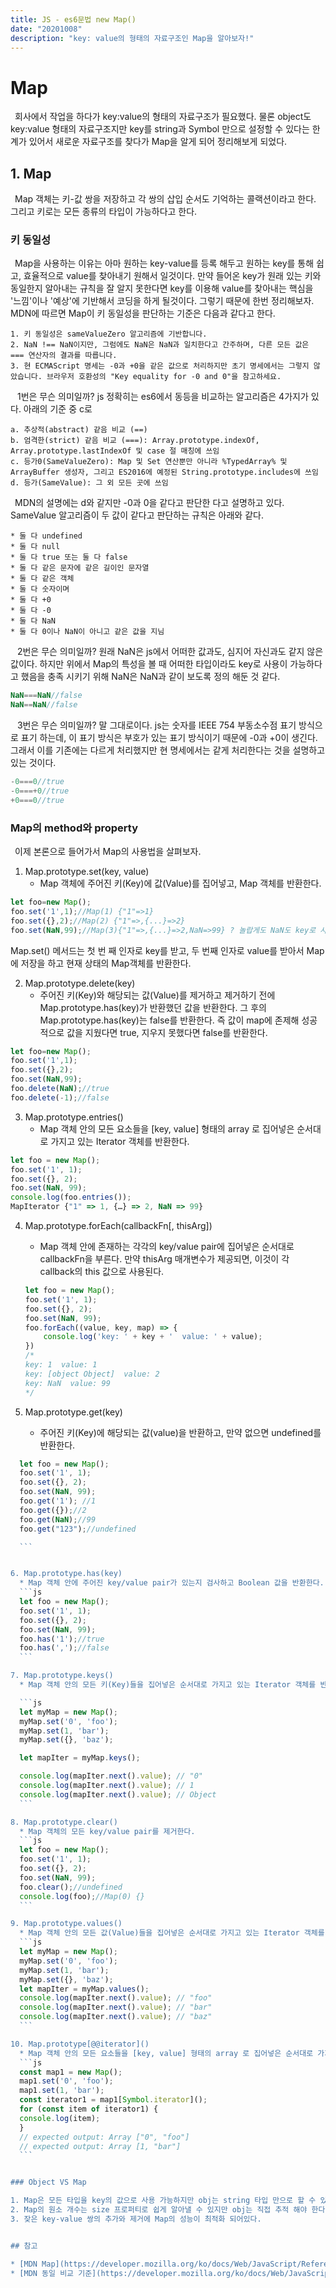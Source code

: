 ```yaml
---
title: JS - es6문법 new Map()
date: "20201008"
description: "key: value의 형태의 자료구조인 Map을 알아보자!"
---
```


# Map

&ensp;회사에서 작업을 하다가 key:value의 형태의 자료구조가 필요했다. 물론 object도 key:value 형태의 자료구조지만 key를 string과 Symbol 만으로 설정할 수 있다는 한계가 있어서 새로운 자료구조를 찾다가 Map을 알게 되어 정리해보게 되었다. 



## 1. Map 
&ensp;Map 객체는 키-값 쌍을 저장하고 각 쌍의 삽입 순서도 기억하는 콜랙션이라고 한다. 그리고 키로는 모든 종류의 타입이 가능하다고 한다. 

### 키 동일성

&ensp;Map을 사용하는 이유는 아마 원하는 key-value를 등록 해두고 원하는 key를 통해 쉽고, 효율적으로 value를 찾아내기 원해서 일것이다. 만약 들어온 key가 원래 있는 키와 동일한지 알아내는 규칙을 잘 알지 못한다면 key를 이용해 value를 찾아내는 핵심을 '느낌'이나 '예상'에 기반해서 코딩을 하게 될것이다. 그렇기 때문에 한번 정리해보자. MDN에 따르면 Map이 키 동일성을 판단하는 기준은 다음과 같다고 한다.

    1. 키 동일성은 sameValueZero 알고리즘에 기반합니다.
    2. NaN !== NaN이지만, 그럼에도 NaN은 NaN과 일치한다고 간주하며, 다른 모든 값은 === 연산자의 결과를 따릅니다.
    3. 현 ECMAScript 명세는 -0과 +0을 같은 값으로 처리하지만 초기 명세에서는 그렇지 않았습니다. 브라우저 호환성의 "Key equality for -0 and 0"을 참고하세요.


&ensp; 1번은 무슨 의미일까? js 정확히는 es6에서 동등을 비교하는 알고리즘은 4가지가 있다. 아래의 기준 중 c로 

    a. 추상적(abstract) 같음 비교 (==) 
    b. 엄격한(strict) 같음 비교 (===): Array.prototype.indexOf, Array.prototype.lastIndexOf 및 case 절 매칭에 쓰임
    c. 등가0(SameValueZero): Map 및 Set 연산뿐만 아니라 %TypedArray% 및 ArrayBuffer 생성자, 그리고 ES2016에 예정된 String.prototype.includes에 쓰임
    d. 등가(SameValue): 그 외 모든 곳에 쓰임

&ensp;MDN의 설명에는 d와 같지만 -0과 0을 같다고 판단한 다고 설명하고 있다. SameValue 알고리즘이 두 값이 같다고 판단하는 규칙은 아래와 같다.

    * 둘 다 undefined
    * 둘 다 null
    * 둘 다 true 또는 둘 다 false
    * 둘 다 같은 문자에 같은 길이인 문자열
    * 둘 다 같은 객체
    * 둘 다 숫자이며
    * 둘 다 +0
    * 둘 다 -0
    * 둘 다 NaN
    * 둘 다 0이나 NaN이 아니고 같은 값을 지님

&ensp; 2번은 무슨 의미일까? 원래 NaN은 js에서 어떠한 값과도, 심지어 자신과도 같지 않은 값이다. 하지만 위에서 Map의 특성을 볼 때 어떠한 타입이라도 key로 사용이 가능하다고 했음을 충족 시키기 위해 NaN은 NaN과 같이 보도록 정의 해둔 것 같다.

```js
NaN===NaN//false
NaN==NaN//false
```

&ensp; 3번은 무슨 의미일까? 말 그대로이다. js는 숫자를 IEEE 754 부동소수점 표기 방식으로 표기 하는데, 이 표기 방식은 부호가 있는 표기 방식이기 때문에 -0과 +0이 생긴다. 그래서 이를 기존에는 다르게 처리했지만 현 명세에서는 같게 처리한다는 것을 설명하고 있는 것이다.

```js
-0===0//true
-0===+0//true
+0===0//true
```
### Map의 method와 property
&ensp;이제 본론으로 들어가서 Map의 사용법을 살펴보자.

1. Map.prototype.set(key, value)
    * Map 객체에 주어진 키(Key)에 값(Value)를 집어넣고, Map 객체를 반환한다.

```js
let foo=new Map();
foo.set('1',1);//Map(1) {"1"=>1}
foo.set({},2);//Map(2) {"1"=>,{...}=>2} 
foo.set(NaN,99);//Map(3){"1"=>,{...}=>2,NaN=>99} ? 놀랍게도 NaN도 key로 사용할 수 있다!
```    
Map.set() 메서드는  첫 번 째 인자로 key를 받고, 두 번째 인자로 value를 받아서 Map에 저장을 하고 현재 상태의 Map객체를 반환한다. 

2. Map.prototype.delete(key)
    * 주어진 키(Key)와 해당되는 값(Value)를 제거하고 제거하기 전에 Map.prototype.has(key)가 반환했던 값을 반환한다. 그 후의 Map.prototype.has(key)는 false를 반환한다. 즉 값이 map에 존제해 성공적으로 값을 지웠다면 true, 지우지 못했다면 false를 반환한다.
```js
let foo=new Map();
foo.set('1',1);
foo.set({},2);
foo.set(NaN,99);
foo.delete(NaN);//true
foo.delete(-1);//false
```
3. Map.prototype.entries()
    * Map 객체 안의 모든 요소들을 [key, value] 형태의 array 로 집어넣은 순서대로 가지고 있는 Iterator 객체를 반환한다.

```js
let foo = new Map();
foo.set('1', 1);
foo.set({}, 2);
foo.set(NaN, 99);
console.log(foo.entries()); 
MapIterator {"1" => 1, {…} => 2, NaN => 99}
```

4. Map.prototype.forEach(callbackFn[, thisArg])
    * Map 객체 안에 존재하는 각각의 key/value pair에 집어넣은 순서대로 callbackFn을 부른다. 만약 thisArg 매개변수가 제공되면, 이것이 각 callback의 this 값으로 사용된다.

    ```js
    let foo = new Map();
    foo.set('1', 1);
    foo.set({}, 2);
    foo.set(NaN, 99);
    foo.forEach((value, key, map) => {
        console.log('key: ' + key + '  value: ' + value);
    })
    /*
    key: 1  value: 1
    key: [object Object]  value: 2
    key: NaN  value: 99
    */
    ```

5. Map.prototype.get(key)
    * 주어진 키(Key)에 해당되는 값(value)을 반환하고, 만약 없으면 undefined를 반환한다.
  ```js
    let foo = new Map();
    foo.set('1', 1);
    foo.set({}, 2);
    foo.set(NaN, 99);
    foo.get('1'); //1
    foo.get({});//2
    foo.get(NaN);//99
    foo.get("123");//undefined

    ```


6. Map.prototype.has(key)
    * Map 객체 안에 주어진 key/value pair가 있는지 검사하고 Boolean 값을 반환한다.
    ```js
    let foo = new Map();
    foo.set('1', 1);
    foo.set({}, 2);
    foo.set(NaN, 99);
    foo.has('1');//true
    foo.has(',');//false    
    ```

7. Map.prototype.keys()
    * Map 객체 안의 모든 키(Key)들을 집어넣은 순서대로 가지고 있는 Iterator 객체를 반환한다.

    ```js
    let myMap = new Map();
    myMap.set('0', 'foo');
    myMap.set(1, 'bar');
    myMap.set({}, 'baz');

    let mapIter = myMap.keys();

    console.log(mapIter.next().value); // "0"
    console.log(mapIter.next().value); // 1
    console.log(mapIter.next().value); // Object
    ```

8. Map.prototype.clear()
    * Map 객체의 모든 key/value pair를 제거한다.
    ```js
    let foo = new Map();
    foo.set('1', 1);
    foo.set({}, 2);
    foo.set(NaN, 99);
    foo.clear();//undefined
    console.log(foo);//Map(0) {}
    ```

9. Map.prototype.values()
    * Map 객체 안의 모든 값(Value)들을 집어넣은 순서대로 가지고 있는 Iterator 객체를 반환한다.
    ```js
    let myMap = new Map();
    myMap.set('0', 'foo');
    myMap.set(1, 'bar');
    myMap.set({}, 'baz');
    let mapIter = myMap.values();
    console.log(mapIter.next().value); // "foo"
    console.log(mapIter.next().value); // "bar"
    console.log(mapIter.next().value); // "baz"
    ```

10. Map.prototype[@@iterator]()
    * Map 객체 안의 모든 요소들을 [key, value] 형태의 array 로 집어넣은 순서대로 가지고 있는 Iterator 객체를 반환한다.
    ```js
    const map1 = new Map();
    map1.set('0', 'foo');
    map1.set(1, 'bar');
    const iterator1 = map1[Symbol.iterator]();
    for (const item of iterator1) {
    console.log(item);
    }
    // expected output: Array ["0", "foo"]
    // expected output: Array [1, "bar"]
    ```


### Object VS Map 

1. Map은 모든 타입을 key의 값으로 사용 가능하지만 obj는 string 타입 만으로 할 수 있다. 
2. Map의 원소 개수는 size 프로퍼티로 쉽게 알아낼 수 있지만 obj는 직접 추적 해야 한다. 
3. 잦은 key-value 쌍의 추가와 제거에 Map의 성능이 최적화 되어있다.


## 참고

* [MDN Map](https://developer.mozilla.org/ko/docs/Web/JavaScript/Reference/Global_Objects/Map)
* [MDN 동일 비교 기준](https://developer.mozilla.org/ko/docs/Web/JavaScript/Equality_comparisons_and_sameness#%EB%93%B1%EA%B0%800_%EA%B0%99%EC%9D%8C)

